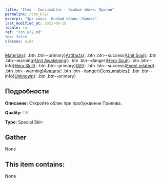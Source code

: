 ```yaml
---
title: "Item - Consumables - Особый облик: Прилив"
permalink: /con_672/
excerpt: "Эра хаоса  Особый облик: Прилив"
last_modified_at: 2021-06-15
locale: ru
ref: "con_672.md"
toc: false
classes: wide
---
```

 [Materials](/ItemsRU/){: .btn .btn--primary}[Artifacts](/ItemsRU/Artifacts/){: .btn .btn--success}[Unit Soul](/ItemsRU/UnitSoul/){: .btn .btn--warning}[Unit Awakening](/ItemsRU/UnitAwakening/){: .btn .btn--danger}[Hero Soul](/ItemsRU/HeroSoul/){: .btn .btn--info}[Hero Skill](/ItemsRU/HeroSkill/){: .btn .btn--primary}[Gift](/ItemsRU/Gift/){: .btn .btn--success}[Event related](/ItemsRU/Events/){: .btn .btn--warning}[Avatars](/ItemsRU/Avatars/){: .btn .btn--danger}[Consumables](/ItemsRU/Consumables/){: .btn .btn--info}[Unknown](/ItemsRU/Unknown/){: .btn .btn--primary}

## Подробности
 **Описание:** Откройте облик при пробуждении Прилива.

 **Quality:** <span style="color: #DA70D6">OK</span>

 **Type:** Special Skin

## Gather

  None

## This item contains:

  None

